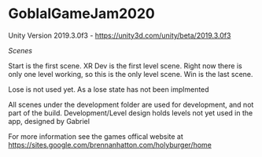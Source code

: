 # GoblalGameJam2020

Unity Version 2019.3.0f3 - https://unity3d.com/unity/beta/2019.3.0f3

*Scenes*

Start is the first scene.
XR Dev is the first level scene. Right now there is only one level working, so this is the only level scene.
Win is the last scene.

Lose is not used yet. As a lose state has not been implmented

All scenes under the development folder are used for development, and not part of the build.
Development/Level design holds levels not yet used in the app, designed by Gabriel

For more information see the games offical website at https://sites.google.com/brennanhatton.com/holyburger/home
